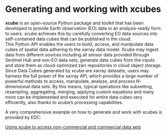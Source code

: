 # Generating and working with xcubes


**xcube** is an open-source Python package and toolkit that has been developed to provide Earth observation (EO) data in an analysis-ready form to users. xcube achieves this by carefully converting EO data sources into self-contained data cubes that can be published in the cloud.<br>
This Python API enables the users to build, access, and manipulate data cubes of spatial data adhering to the xarray data model. Xcube may ingest data from different sources including all sensor data provided through Sentinel Hub and non-EO data sets, generate data cubes from the inputs and store them as cloud-optimized zarr repositories in cloud object storage. Since Data Cubes generated by xcube are xarray datasets, users may harness the full power of the xarray API, which provides a large number of powerful methods to access, manipulate, analyse, and process N-dimensional data sets. By this means, typical operations like subsetting, resampling, aggregating, merging, applying custom equations and many more can be implemented and executed for entire data cubes very efficiently, also thanks to xcube’s processing capabilities.

A very comprehensive example on how to generate and work with xcubes is provided by EDC:

[Using xcube to access non-commercial and commercial data sets](https://github.com/eurodatacube/notebooks/blob/master/notebooks/contributions/xcube_access_datasets.ipynb)


